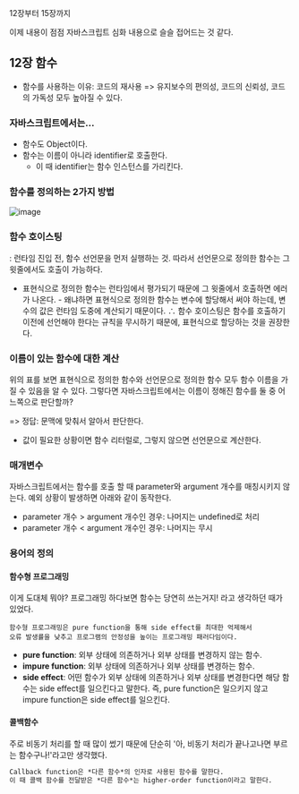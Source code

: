 12장부터 15장까지

이제 내용이 점점 자바스크립트 심화 내용으로 슬슬 접어드는 것 같다.

## 12장 함수

- 함수를 사용하는 이유: 코드의 재사용 => 유지보수의 편의성, 코드의 신뢰성, 코드의 가독성 모두 높아질 수 있다.

### 자바스크립트에서는...

- 함수도 Object이다.
- 함수는 이름이 아니라 identifier로 호출한다.
  - 이 때 identifier는 함수 인스턴스를 가리킨다.

### 함수를 정의하는 2가지 방법

![image](https://user-images.githubusercontent.com/45515332/123550299-e10a7000-d7a7-11eb-898f-4c3d4948b0db.png)

### 함수 호이스팅

: 런타임 진입 전, 함수 선언문을 먼저 실행하는 것. 따라서 선언문으로 정의한 함수는 그 윗줄에서도 호출이 가능하다.

- 표현식으로 정의한 함수는 런타임에서 평가되기 때문에 그 윗줄에서 호출하면 에러가 나온다. - 왜냐하면 표현식으로 정의한 함수는 변수에 할당해서 써야 하는데, 변수의 값은 런타임 도중에 계산되기 때문이다.
  ∴ 함수 호이스팅은 함수를 호출하기 이전에 선언해야 한다는 규칙을 무시하기 때문에, 표현식으로 할당하는 것을 권장한다.

### 이름이 있는 함수에 대한 계산

위의 표를 보면 표현식으로 정의한 함수와 선언문으로 정의한 함수 모두 함수 이름을 가질 수 있음을 알 수 있다.
그렇다면 자바스크립트에서는 이름이 정해진 함수를 둘 중 어느쪽으로 판단할까?

=> 정답: 문맥에 맞춰서 알아서 판단한다.

- 값이 필요한 상황이면 함수 리터럴로, 그렇지 않으면 선언문으로 계산한다.

### 매개변수

자바스크립트에서는 함수를 호출 할 때 parameter와 argument 개수를 매칭시키지 않는다. 예외 상황이 발생하면 아래와 같이 동작한다.

- parameter 개수 > argument 개수인 경우: 나머지는 undefined로 처리
- parameter 개수 < argument 개수인 경우: 나머지는 무시

### 용어의 정의

#### 함수형 프로그래밍

이게 도대체 뭐야? 프로그래밍 하다보면 함수는 당연히 쓰는거지! 라고 생각하던 때가 있었다.

```
함수형 프로그래밍은 pure function을 통해 side effect를 최대한 억제해서
오류 발생률을 낮추고 프로그램의 안정성을 높이는 프로그래밍 패러다임이다.
```

- **pure function**: 외부 상태에 의존하거나 외부 상태를 변경하지 않는 함수.
- **impure function**: 외부 상태에 의존하거나 외부 상태를 변경하는 함수.
- **side effect**: 어떤 함수가 외부 상태에 의존하거나 외부 상태를 변경한다면 해당 함수는 side effect를 일으킨다고 말한다. 즉, pure function은 일으키지 않고 impure function은 side effect를 일으킨다.

#### 콜백함수

주로 비동기 처리를 할 때 많이 썼기 때문에 단순히 '아, 비동기 처리가 끝나고나면 부르는 함수구나!'라고만 생각했다.

```markdown
Callback function은 *다른 함수*의 인자로 사용된 함수를 말한다.
이 때 콜백 함수를 전달받은 *다른 함수*는 higher-order function이라고 말한다.
```
